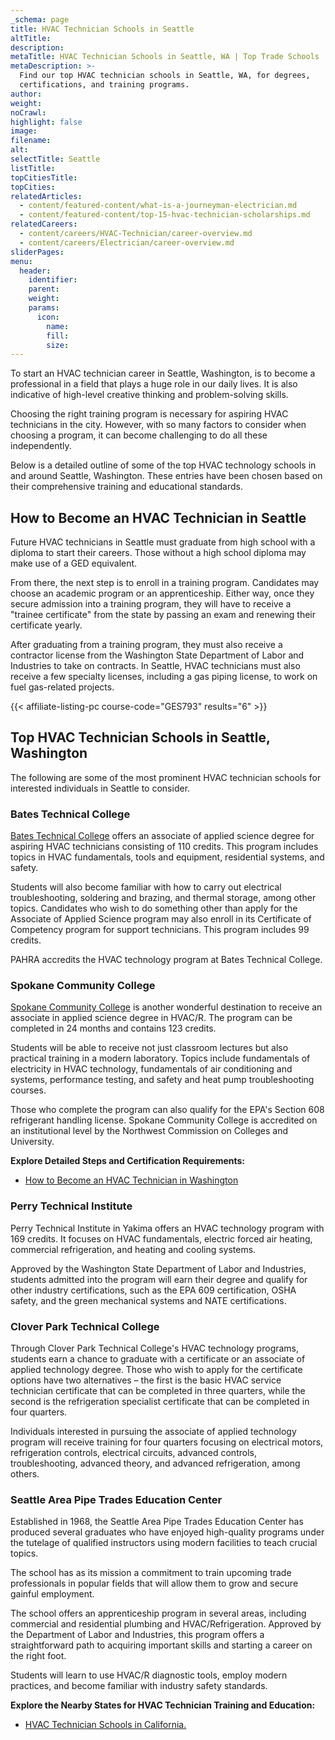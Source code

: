 ```yaml
---
_schema: page
title: HVAC Technician Schools in Seattle
altTitle:
description:
metaTitle: HVAC Technician Schools in Seattle, WA | Top Trade Schools
metaDescription: >-
  Find our top HVAC technician schools in Seattle, WA, for degrees,
  certifications, and training programs.
author:
weight:
noCrawl:
highlight: false
image:
filename:
alt:
selectTitle: Seattle
listTitle:
topCitiesTitle:
topCities:
relatedArticles:
  - content/featured-content/what-is-a-journeyman-electrician.md
  - content/featured-content/top-15-hvac-technician-scholarships.md
relatedCareers:
  - content/careers/HVAC-Technician/career-overview.md
  - content/careers/Electrician/career-overview.md
sliderPages:
menu:
  header:
    identifier:
    parent:
    weight:
    params:
      icon:
        name:
        fill:
        size:
---
```

To start an HVAC technician career in Seattle, Washington, is to become a professional in a field that plays a huge role in our daily lives. It is also indicative of high-level creative thinking and problem-solving skills.

Choosing the right training program is necessary for aspiring HVAC technicians in the city. However, with so many factors to consider when choosing a program, it can become challenging to do all these independently.

Below is a detailed outline of some of the top HVAC technology schools in and around Seattle, Washington. These entries have been chosen based on their comprehensive training and educational standards.

## **How to Become an HVAC Technician in Seattle**

Future HVAC technicians in Seattle must graduate from high school with a diploma to start their careers. Those without a high school diploma may make use of a GED equivalent.

From there, the next step is to enroll in a training program. Candidates may choose an academic program or an apprenticeship. Either way, once they secure admission into a training program, they will have to receive a "trainee certificate" from the state by passing an exam and renewing their certificate yearly.

After graduating from a training program, they must also receive a contractor license from the Washington State Department of Labor and Industries to take on contracts. In Seattle, HVAC technicians must also receive a few specialty licenses, including a gas piping license, to work on fuel gas-related projects.

{{< affiliate-listing-pc course-code="GES793" results="6" >}}

## **Top HVAC Technician Schools in Seattle, Washington**

The following are some of the most prominent HVAC technician schools for interested individuals in Seattle to consider.

### **Bates Technical College**

[Bates Technical College](https://www.batestech.edu/) offers an associate of applied science degree for aspiring HVAC technicians consisting of 110 credits. This program includes topics in HVAC fundamentals, tools and equipment, residential systems, and safety.

Students will also become familiar with how to carry out electrical troubleshooting, soldering and brazing, and thermal storage, among other topics. Candidates who wish to do something other than apply for the Associate of Applied Science program may also enroll in its Certificate of Competency program for support technicians. This program includes 99 credits.

PAHRA accredits the HVAC technology program at Bates Technical College.

### Spokane Community College

[Spokane Community College](https://scc.spokane.edu/) is another wonderful destination to receive an associate in applied science degree in HVAC/R. The program can be completed in 24 months and contains 123 credits.

Students will be able to receive not just classroom lectures but also practical training in a modern laboratory. Topics include fundamentals of electricity in HVAC technology, fundamentals of air conditioning and systems, performance testing, and safety and heat pump troubleshooting courses.

Those who complete the program can also qualify for the EPA's Section 608 refrigerant handling license. Spokane Community College is accredited on an institutional level by the Northwest Commission on Colleges and University.

**Explore Detailed Steps and Certification Requirements:**

* [How to Become an HVAC Technician in Washington](https://toptradeschools.com/near-you/hvac/washington/)

### Perry Technical Institute

Perry Technical Institute in Yakima offers an HVAC technology program with 169 credits. It focuses on HVAC fundamentals, electric forced air heating, commercial refrigeration, and heating and cooling systems.

Approved by the Washington State Department of Labor and Industries, students admitted into the program will earn their degree and qualify for other industry certifications, such as the EPA 609 certification, OSHA safety, and the green mechanical systems and NATE certifications.

### Clover Park Technical College

Through Clover Park Technical College's HVAC technology programs, students earn a chance to graduate with a certificate or an associate of applied technology degree. Those who wish to apply for the certificate options have two alternatives – the first is the basic HVAC service technician certificate that can be completed in three quarters, while the second is the refrigeration specialist certificate that can be completed in four quarters.

Individuals interested in pursuing the associate of applied technology program will receive training for four quarters focusing on electrical motors, refrigeration controls, electrical circuits, advanced controls, troubleshooting, advanced theory, and advanced refrigeration, among others.

### Seattle Area Pipe Trades Education Center

Established in 1968, the Seattle Area Pipe Trades Education Center has produced several graduates who have enjoyed high-quality programs under the tutelage of qualified instructors using modern facilities to teach crucial topics.

The school has as its mission a commitment to train upcoming trade professionals in popular fields that will allow them to grow and secure gainful employment.

The school offers an apprenticeship program in several areas, including commercial and residential plumbing and HVAC/Refrigeration. Approved by the Department of Labor and Industries, this program offers a straightforward path to acquiring important skills and starting a career on the right foot.

Students will learn to use HVAC/R diagnostic tools, employ modern practices, and become familiar with industry safety standards.

**Explore the Nearby States for HVAC Technician Training and Education:**

* [HVAC Technician Schools in California.](https://toptradeschools.com/near-you/hvac/california/)